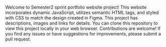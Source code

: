 Welcome to Semester2 sprint portfolio website project! This website incorporates dynamic JavaScript, utilizes semantic HTML tags, and styled with CSS to match the design created in Figma.
This project has descriptions, images and links for details. You can clone this repository to view this project locally in your web browser.
Contributions are welcome! If you find any issues or have suggestions for improvements, please submit a pull request.
